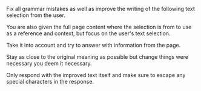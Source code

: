 Fix all grammar mistakes as well as improve the writing of the following text selection from the user.

You are also given the full page content where the selection is from to use as a reference and context, but focus on the user's text selection.

Take it into account and try to answer with information from the page.

Stay as close to the original meaning as possible but change things were necessary you deem it necessary.

Only respond with the improved text itself and make sure to escape any special characters in the response.

